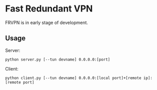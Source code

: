 # Fast Redundant VPN

FRVPN is in early stage of development.

## Usage

Server:

    python server.py [--tun devname] 0.0.0.0:[port]

Client:

    python client.py [--tun devname] 0.0.0.0:[local port]+[remote ip]:[remote port]
